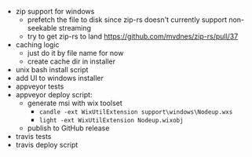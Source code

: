 - zip support for windows
  - prefetch the file to disk since zip-rs doesn't currently support non-seekable streaming
  - try to get zip-rs to land https://github.com/mvdnes/zip-rs/pull/37
- caching logic
  - just do it by file name for now
  - create cache dir in installer
- unix bash install script
- add UI to windows installer
- appveyor tests
- appveyor deploy script:
  - generate msi with wix toolset
    - `candle -ext WixUtilExtension support\windows\Nodeup.wxs`
    - `light -ext WixUtilExtension Nodeup.wixobj`
  - publish to GitHub release
- travis tests
- travis deploy script
